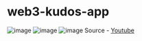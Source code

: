 # web3-kudos-app
![image](https://user-images.githubusercontent.com/34717612/146673263-9fb86913-c410-4bb9-91a6-7951e452c501.png)
![image](https://user-images.githubusercontent.com/34717612/146673342-b10ad719-34e5-4ab4-aa27-3e5c49b7f2dd.png)
![image](https://user-images.githubusercontent.com/34717612/146673383-a0b33d48-a20d-47cf-9560-97fd5e95e41c.png)
Source - [Youtube](youtu.be/NUwD7G5Rzt0)
